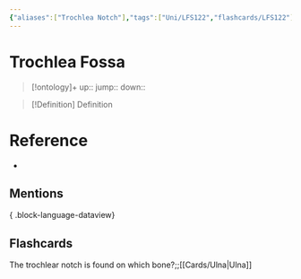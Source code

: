 ```yaml
---
{"aliases":["Trochlea Notch"],"tags":["Uni/LFS122","flashcards/LFS122"],"dg-publish":true,"permalink":"/cards/trochlea-fossa/","dgPassFrontmatter":true}
---
```


# Trochlea Fossa

> [!ontology]+
> up:: 
> jump:: 
> down:: 

> [!Definition] Definition
> 

# Reference
- 

## Mentions

{ .block-language-dataview}

## Flashcards

The trochlear notch is found on which bone?;;[[Cards/Ulna\|Ulna]]
<!--SR:!2023-10-28,5,230-->